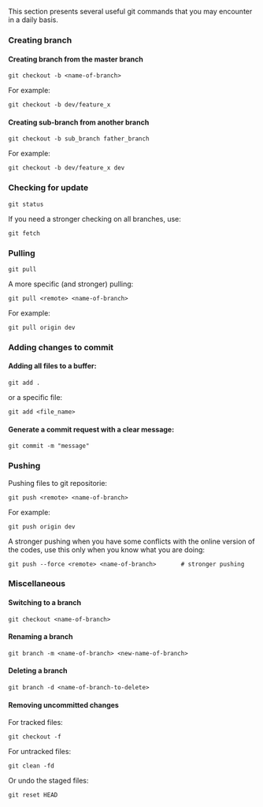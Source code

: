 This section presents several useful git commands that you may encounter in a daily basis.

### Creating branch 

#### Creating branch from the master branch

    git checkout -b <name-of-branch>
    
For example:

    git checkout -b dev/feature_x

#### Creating sub-branch from another branch

    git checkout -b sub_branch father_branch
    
For example:

    git checkout -b dev/feature_x dev


### Checking for update
  
    git status

If you need a stronger checking on all branches, use:

    git fetch   


### Pulling

    git pull
    
A more specific (and stronger) pulling:

    git pull <remote> <name-of-branch>               

For example:

    git pull origin dev


### Adding changes to commit

#### Adding all files to a buffer:

    git add .

or a specific file:

    git add <file_name>

#### Generate a commit request with a clear message:

    git commit -m "message"

### Pushing

Pushing files to git repositorie:

    git push <remote> <name-of-branch> 

For example:

    git push origin dev 

A stronger pushing when you have some conflicts with the online version of the codes, use this only when you know what you are doing: 

    git push --force <remote> <name-of-branch>       # stronger pushing


### Miscellaneous

#### Switching to a branch 

    git checkout <name-of-branch>


#### Renaming a branch

    git branch -m <name-of-branch> <new-name-of-branch>

#### Deleting a branch

    git branch -d <name-of-branch-to-delete>

#### Removing uncommitted changes

For tracked files:

    git checkout -f              

For untracked files:

    git clean -fd  

Or undo the staged files:          

    git reset HEAD               